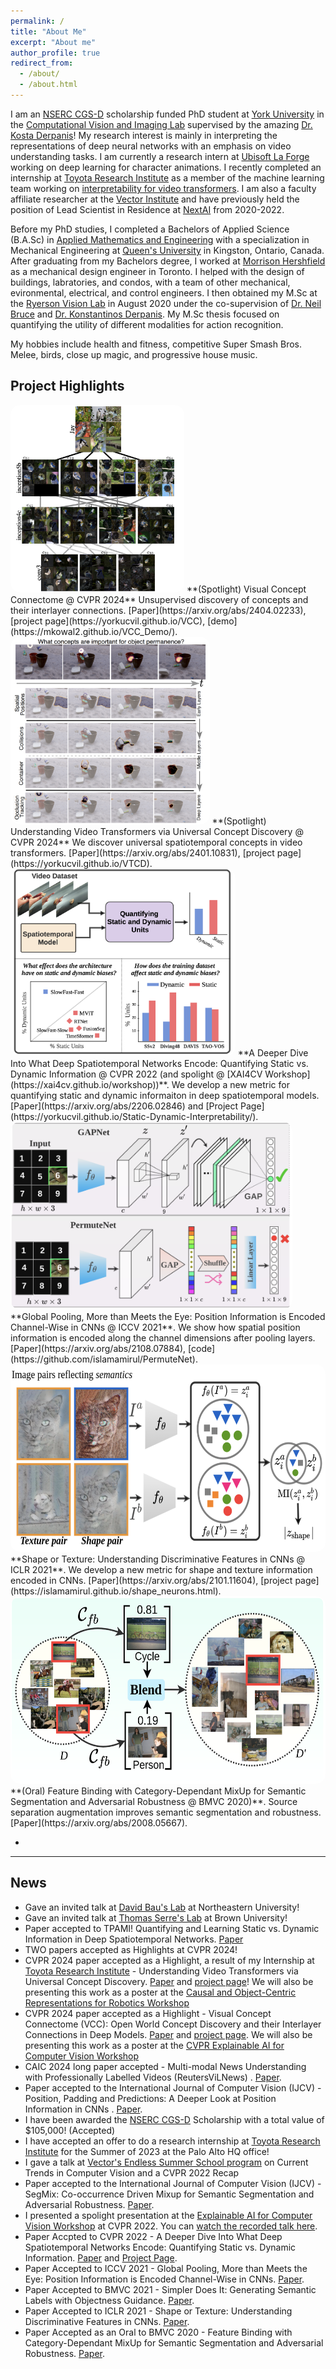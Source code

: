 ```yaml
---
permalink: /
title: "About Me"
excerpt: "About me"
author_profile: true
redirect_from: 
  - /about/
  - /about.html
---
```


I am an [NSERC CGS-D](https://www.nserc-crsng.gc.ca/Students-Etudiants/PG-CS/CGSD-BESCD_eng.asp) scholarship funded PhD student at [York University](https://www.yorku.ca/) in the [Computational Vision and Imaging Lab](https://yorkucvil.github.io/) supervised by the amazing [Dr. Kosta Derpanis](https://cs.ryerson.ca/~kosta/)! My research interest is mainly in interpreting the representations of deep neural networks with an emphasis on video understanding tasks. I am currently a research intern at [Ubisoft La Forge](https://www.ubisoft.com/en-us/studio/laforge) working on deep learning for character animations. I recently completed an internship at [Toyota Research Institute](https://www.tri.global/) as a member of the machine learning team working on [interpretability for video transformers](https://arxiv.org/abs/2401.10831). I am also a faculty affiliate researcher at the [Vector Institute](https://vectorinstitute.ai/) and have previously held the position of Lead Scientist in Residence at [NextAI](https://www.nextcanada.com/next-ai/) from 2020-2022. 

Before my PhD studies, I completed a Bachelors of Applied Science (B.A.Sc) in [Applied Mathematics and Engineering](https://www.queensu.ca/mathstat/mthe) with a specialization in Mechanical Engineering at [Queen's University](https://www.queensu.ca/) in Kingston, Ontario, Canada. After graduating from my Bachelors degree, I worked at [Morrison Hershfield](https://www.morrisonhershfield.com) as a mechanical design engineer in Toronto. I helped with the design of buildings, labratories, and condos, with a team of other mechanical, evironmental, electrical, and control engineers. I then obtained my M.Sc at the [Ryerson Vision Lab](https://ryersonvisionlab.github.io/) in August 2020 under the co-supervision of [Dr. Neil Bruce]([https://cs.ryerson.ca/~bruce/](https://socs.uoguelph.ca/~brucen/)) and [Dr. Konstantinos Derpanis](https://cs.ryerson.ca/~kosta/). My M.Sc thesis focused on quantifying the utility of different modalities for action recognition. 

My hobbies include health and fitness, competitive Super Smash Bros. Melee, birds, close up magic, and progressive house music.


## Project Highlights

<img src="./images/vcc.png" alt="Project 1 Image" style="height:300px; width:auto; border-radius:15px;">
**(Spotlight) Visual Concept Connectome @ CVPR 2024** Unsupervised discovery of concepts and their interlayer connections. [Paper](https://arxiv.org/abs/2404.02233), [project page](https://yorkucvil.github.io/VCC), [demo](https://mkowal2.github.io/VCC_Demo/).

<img src="./images/vtcd.png" alt="Project 2 Image" style="height:300px; width:auto; border-radius:15px;">
**(Spotlight) Understanding Video Transformers via Universal Concept Discovery @ CVPR 2024** We discover universal spatiotemporal concepts in video transformers. 
[Paper](https://arxiv.org/abs/2401.10831), [project page](https://yorkucvil.github.io/VTCD).

<img src="./images/staticdynamic.png" alt="Project 3 Image" style="height:300px; width:auto; border-radius:15px;">
**A Deeper Dive Into What Deep Spatiotemporal Networks Encode: Quantifying Static vs. Dynamic Information @ CVPR 2022 (and spolight @ [XAI4CV Workshop](https://xai4cv.github.io/workshop))**. 
We develop a new metric for quantifying static and dynamic informaiton in deep spatiotemporal models.
[Paper](https://arxiv.org/abs/2206.02846) and [Project Page](https://yorkucvil.github.io/Static-Dynamic-Interpretability/).

<img src="./images/pooling.png" alt="Project 4 Image" style="height:300px; width:auto; border-radius:15px;">
**Global Pooling, More than Meets the Eye: Position Information is Encoded Channel-Wise in CNNs @ ICCV 2021**. 
We show how spatial position information is encoded along the channel dimensions after pooling layers.
[Paper](https://arxiv.org/abs/2108.07884), [code](https://github.com/islamamirul/PermuteNet).

<img src="./images/shape.png" alt="Project 5 Image" style="height:300px; width:auto; border-radius:15px;">
**Shape or Texture: Understanding Discriminative Features in CNNs @ ICLR 2021**. 
We develop a new metric for shape and texture information encoded in CNNs.
[Paper](https://arxiv.org/abs/2101.11604), [project page](https://islamamirul.github.io/shape_neurons.html).

<img src="./images/feature.png" alt="Project 6 Image" style="height:300px; width:auto; border-radius:15px;">
**(Oral) Feature Binding with Category-Dependant MixUp for Semantic Segmentation and Adversarial Robustness @ BMVC 2020)**.
Source separation augmentation improves semantic segmentation and robustness. [Paper](https://arxiv.org/abs/2008.05667).

- 
---
## News 
- Gave an invited talk at [David Bau's Lab](https://baulab.info/) at Northeastern University!
- Gave an invited talk at [Thomas Serre's Lab](https://serre-lab.clps.brown.edu/person/thomas-serre/) at Brown University!
- Paper accepted to TPAMI! Quantifying and Learning Static vs. Dynamic Information in Deep Spatiotemporal Networks.
 [Paper](https://arxiv.org/abs/2211.01783)
- TWO papers accepted as Highlights at CVPR 2024!
- CVPR 2024 paper accepted as a Highlight, a result of my Internship at [Toyota Research Institute](https://www.tri.global/) - Understanding Video Transformers via Universal Concept Discovery. [Paper](https://arxiv.org/abs/2401.10831) and [project page](https://yorkucvil.github.io/VTCD)! We will also be presenting this work as a poster at the [Causal and Object-Centric Representations for Robotics Workshop](https://corrworkshop.github.io/)
- CVPR 2024 paper accepted as a Highlight - Visual Concept Connectome (VCC): Open World Concept Discovery and their Interlayer Connections in Deep Models. [Paper](https://arxiv.org/abs/2404.02233) and [project page](https://yorkucvil.github.io/VCC). We will also be presenting this work as a poster at the [CVPR Explainable AI for Computer Vision Workshop](https://xai4cv.github.io/workshop_cvpr24)
- CAIC 2024 long paper accepted - Multi-modal News Understanding with Professionally Labelled Videos (ReutersViLNews)
. [Paper](https://arxiv.org/abs/2401.12419). 
- Paper accepted to the International Journal of Computer Vision (IJCV) - Position, Padding and Predictions: A Deeper Look at Position Information in CNNs
. [Paper](https://arxiv.org/abs/2101.12322). 
- I have been awarded the [NSERC CGS-D](https://www.nserc-crsng.gc.ca/Students-Etudiants/PG-CS/CGSD-BESCD_eng.asp) Scholarship with a total value of $105,000! (Accepted)
- I have accepted an offer to do a research internship at [Toyota Research Institute](https://www.tri.global/) for the Summer of 2023 at the Palo Alto HQ office!
- I gave a talk at [Vector's Endless Summer School program](https://vectorinstitute.ai/programs-courses/endless-summer-school/) on Current Trends in Computer Vision and a CVPR 2022 Recap
- Paper accepted to the International Journal of Computer Vision (IJCV) - SegMix: Co-occurrence Driven Mixup for Semantic
Segmentation and Adversarial Robustness. [Paper](https://arxiv.org/abs/2108.09929). 
- I presented a spolight presentation at the [Explainable AI for Computer Vision Workshop](https://xai4cv.github.io/workshop) at CVPR 2022. You can [watch the recorded talk here](https://www.youtube.com/watch?v=gpnmRG4aMHw&ab_channel=mkowal2).
- Paper Accpted to CVPR 2022 - A Deeper Dive Into What Deep Spatiotemporal Networks Encode: Quantifying Static vs. Dynamic Information. [Paper](https://arxiv.org/abs/2206.02846) and [Project Page](https://yorkucvil.github.io/Static-Dynamic-Interpretability/).
- Paper Accepted to ICCV 2021 - Global Pooling, More than Meets the Eye: Position Information is Encoded Channel-Wise in CNNs. [Paper](https://arxiv.org/abs/2108.07884).
- Paper Accepted to BMVC 2021 - Simpler Does It: Generating Semantic Labels with Objectness Guidance. [Paper](https://arxiv.org/abs/2110.10335).
- Paper Accepted to ICLR 2021 - Shape or Texture: Understanding Discriminative Features in CNNs. [Paper](https://arxiv.org/abs/2101.11604).
- Paper Accepted as an Oral to BMVC 2020 - Feature Binding with Category-Dependant MixUp for Semantic Segmentation and Adversarial Robustness. [Paper](https://arxiv.org/abs/2008.05667).
